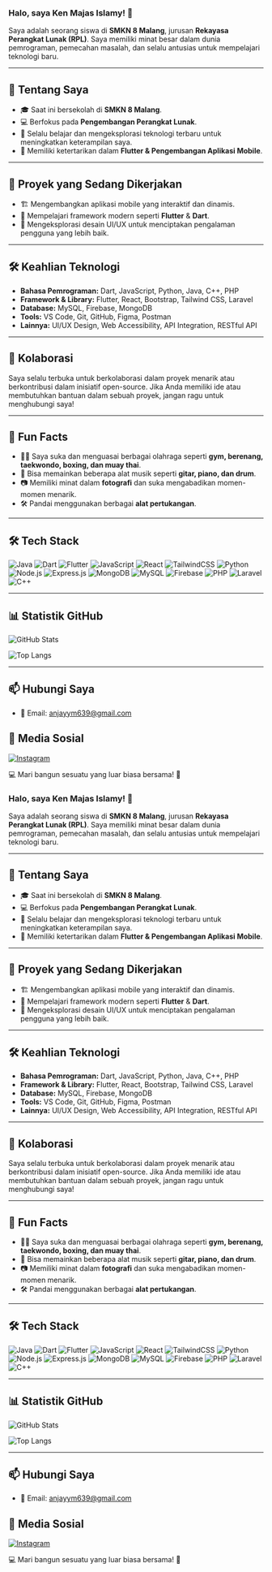 ### Halo, saya Ken Majas Islamy! 👋

Saya adalah seorang siswa di **SMKN 8 Malang**, jurusan **Rekayasa Perangkat Lunak (RPL)**. Saya memiliki minat besar dalam dunia pemrograman, pemecahan masalah, dan selalu antusias untuk mempelajari teknologi baru.

---

## 🚀 Tentang Saya

- 🎓 Saat ini bersekolah di **SMKN 8 Malang**.
- 💻 Berfokus pada **Pengembangan Perangkat Lunak**.
- 🌱 Selalu belajar dan mengeksplorasi teknologi terbaru untuk meningkatkan keterampilan saya.
- 🎨 Memiliki ketertarikan dalam **Flutter & Pengembangan Aplikasi Mobile**.

---

## 🔭 Proyek yang Sedang Dikerjakan

- 🏗️ Mengembangkan aplikasi mobile yang interaktif dan dinamis.
- 📖 Mempelajari framework modern seperti **Flutter** & **Dart**.
- 🎨 Mengeksplorasi desain UI/UX untuk menciptakan pengalaman pengguna yang lebih baik.

---

## 🛠 Keahlian Teknologi

- **Bahasa Pemrograman:** Dart, JavaScript, Python, Java, C++, PHP
- **Framework & Library:** Flutter, React, Bootstrap, Tailwind CSS, Laravel
- **Database:** MySQL, Firebase, MongoDB
- **Tools:** VS Code, Git, GitHub, Figma, Postman
- **Lainnya:** UI/UX Design, Web Accessibility, API Integration, RESTful API

---

## 🤝 Kolaborasi

Saya selalu terbuka untuk berkolaborasi dalam proyek menarik atau berkontribusi dalam inisiatif open-source. Jika Anda memiliki ide atau membutuhkan bantuan dalam sebuah proyek, jangan ragu untuk menghubungi saya!

---

## 🎉 Fun Facts

- 🏋️‍♂️ Saya suka dan menguasai berbagai olahraga seperti **gym, berenang, taekwondo, boxing, dan muay thai**.
- 🎸 Bisa memainkan beberapa alat musik seperti **gitar, piano, dan drum**.
- 📷 Memiliki minat dalam **fotografi** dan suka mengabadikan momen-momen menarik.
- 🛠 Pandai menggunakan berbagai **alat pertukangan**.

---

## 🛠 Tech Stack

![Java](https://img.shields.io/badge/Java-ED8B00?style=flat&logo=java&logoColor=white)
![Dart](https://img.shields.io/badge/Dart-0175C2?style=flat&logo=dart&logoColor=white)
![Flutter](https://img.shields.io/badge/Flutter-02569B?style=flat&logo=flutter&logoColor=white)
![JavaScript](https://img.shields.io/badge/JavaScript-F7DF1E?style=flat&logo=javascript&logoColor=black)
![React](https://img.shields.io/badge/React-61DAFB?style=flat&logo=react&logoColor=white)
![TailwindCSS](https://img.shields.io/badge/TailwindCSS-38B2AC?style=flat&logo=tailwind-css&logoColor=white)
![Python](https://img.shields.io/badge/Python-3776AB?style=flat&logo=python&logoColor=white)
![Node.js](https://img.shields.io/badge/Node.js-339933?style=flat&logo=nodedotjs&logoColor=white)
![Express.js](https://img.shields.io/badge/Express.js-000000?style=flat&logo=express&logoColor=white)
![MongoDB](https://img.shields.io/badge/MongoDB-47A248?style=flat&logo=mongodb&logoColor=white)
![MySQL](https://img.shields.io/badge/MySQL-4479A1?style=flat&logo=mysql&logoColor=white)
![Firebase](https://img.shields.io/badge/Firebase-FFCA28?style=flat&logo=firebase&logoColor=black)
![PHP](https://img.shields.io/badge/PHP-777BB4?style=flat&logo=php&logoColor=white)
![Laravel](https://img.shields.io/badge/Laravel-FF2D20?style=flat&logo=laravel&logoColor=white)
![C++](https://img.shields.io/badge/C++-00599C?style=flat&logo=c%2b%2b&logoColor=white)

---

## 📊 Statistik GitHub

![GitHub Stats](https://github-readme-stats.vercel.app/api?username=KenshiHimura29&show_icons=true&theme=dark)

![Top Langs](https://github-readme-stats.vercel.app/api/top-langs/?username=KenshiHimura29&layout=compact&theme=dark)

---

## 📫 Hubungi Saya
- 📩 Email: [anjayym639@gmail.com](mailto:anjayym639@gmail.com)

## 📱 Media Sosial
[![Instagram](https://img.shields.io/badge/Instagram-E4405F?style=flat&logo=instagram&logoColor=white)](https://www.instagram.com/nakayae10?igsh=MXFjcDlvdTB1OW10Yw==)

💻 Mari bangun sesuatu yang luar biasa bersama! 🚀
### Halo, saya Ken Majas Islamy! 👋

Saya adalah seorang siswa di **SMKN 8 Malang**, jurusan **Rekayasa Perangkat Lunak (RPL)**. Saya memiliki minat besar dalam dunia pemrograman, pemecahan masalah, dan selalu antusias untuk mempelajari teknologi baru.

---

## 🚀 Tentang Saya

- 🎓 Saat ini bersekolah di **SMKN 8 Malang**.
- 💻 Berfokus pada **Pengembangan Perangkat Lunak**.
- 🌱 Selalu belajar dan mengeksplorasi teknologi terbaru untuk meningkatkan keterampilan saya.
- 🎨 Memiliki ketertarikan dalam **Flutter & Pengembangan Aplikasi Mobile**.

---

## 🔭 Proyek yang Sedang Dikerjakan

- 🏗️ Mengembangkan aplikasi mobile yang interaktif dan dinamis.
- 📖 Mempelajari framework modern seperti **Flutter** & **Dart**.
- 🎨 Mengeksplorasi desain UI/UX untuk menciptakan pengalaman pengguna yang lebih baik.

---

## 🛠 Keahlian Teknologi

- **Bahasa Pemrograman:** Dart, JavaScript, Python, Java, C++, PHP
- **Framework & Library:** Flutter, React, Bootstrap, Tailwind CSS, Laravel
- **Database:** MySQL, Firebase, MongoDB
- **Tools:** VS Code, Git, GitHub, Figma, Postman
- **Lainnya:** UI/UX Design, Web Accessibility, API Integration, RESTful API

---

## 🤝 Kolaborasi

Saya selalu terbuka untuk berkolaborasi dalam proyek menarik atau berkontribusi dalam inisiatif open-source. Jika Anda memiliki ide atau membutuhkan bantuan dalam sebuah proyek, jangan ragu untuk menghubungi saya!

---

## 🎉 Fun Facts

- 🏋️‍♂️ Saya suka dan menguasai berbagai olahraga seperti **gym, berenang, taekwondo, boxing, dan muay thai**.
- 🎸 Bisa memainkan beberapa alat musik seperti **gitar, piano, dan drum**.
- 📷 Memiliki minat dalam **fotografi** dan suka mengabadikan momen-momen menarik.
- 🛠 Pandai menggunakan berbagai **alat pertukangan**.

---

## 🛠 Tech Stack

![Java](https://img.shields.io/badge/Java-ED8B00?style=flat&logo=java&logoColor=white)
![Dart](https://img.shields.io/badge/Dart-0175C2?style=flat&logo=dart&logoColor=white)
![Flutter](https://img.shields.io/badge/Flutter-02569B?style=flat&logo=flutter&logoColor=white)
![JavaScript](https://img.shields.io/badge/JavaScript-F7DF1E?style=flat&logo=javascript&logoColor=black)
![React](https://img.shields.io/badge/React-61DAFB?style=flat&logo=react&logoColor=white)
![TailwindCSS](https://img.shields.io/badge/TailwindCSS-38B2AC?style=flat&logo=tailwind-css&logoColor=white)
![Python](https://img.shields.io/badge/Python-3776AB?style=flat&logo=python&logoColor=white)
![Node.js](https://img.shields.io/badge/Node.js-339933?style=flat&logo=nodedotjs&logoColor=white)
![Express.js](https://img.shields.io/badge/Express.js-000000?style=flat&logo=express&logoColor=white)
![MongoDB](https://img.shields.io/badge/MongoDB-47A248?style=flat&logo=mongodb&logoColor=white)
![MySQL](https://img.shields.io/badge/MySQL-4479A1?style=flat&logo=mysql&logoColor=white)
![Firebase](https://img.shields.io/badge/Firebase-FFCA28?style=flat&logo=firebase&logoColor=black)
![PHP](https://img.shields.io/badge/PHP-777BB4?style=flat&logo=php&logoColor=white)
![Laravel](https://img.shields.io/badge/Laravel-FF2D20?style=flat&logo=laravel&logoColor=white)
![C++](https://img.shields.io/badge/C++-00599C?style=flat&logo=c%2b%2b&logoColor=white)

---

## 📊 Statistik GitHub

![GitHub Stats](https://github-readme-stats.vercel.app/api?username=KenshiHimura29&show_icons=true&theme=dark)

![Top Langs](https://github-readme-stats.vercel.app/api/top-langs/?username=KenshiHimura29&layout=compact&theme=dark)

---

## 📫 Hubungi Saya
- 📩 Email: [anjayym639@gmail.com](mailto:anjayym639@gmail.com)

## 📱 Media Sosial
[![Instagram](https://img.shields.io/badge/Instagram-E4405F?style=flat&logo=instagram&logoColor=white)](https://www.instagram.com/nakayae10?igsh=MXFjcDlvdTB1OW10Yw==)

💻 Mari bangun sesuatu yang luar biasa bersama! 🚀
